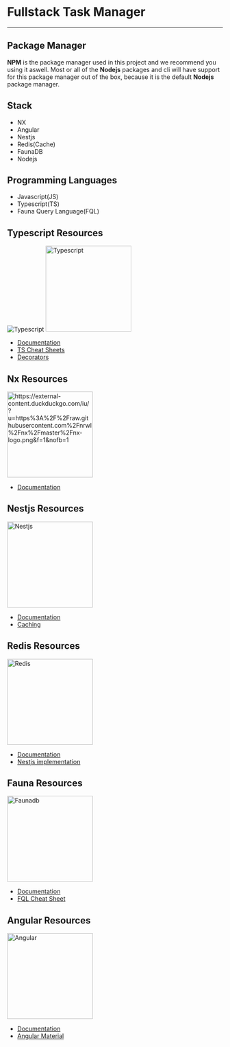 # Fullstack Task Manager

---

## Package Manager

**NPM** is the package manager used in this project and we recommend you using it aswell. Most or all of the **Nodejs** packages and cli will have support for this package manager out of the box, because it is the default **Nodejs** package manager.

## Stack

- NX
- Angular
- Nestjs
- Redis(Cache)
- FaunaDB
- Nodejs

## Programming Languages

- Javascript(JS)
- Typescript(TS)
- Fauna Query Language(FQL)

## Typescript Resources

![Typescript](https://external-content.duckduckgo.com/iu/?u=https%3A%2F%2Fcdn-images-1.medium.com%2Fmax%2F1200%2F1*mn6bOs7s6Qbao15PMNRyOA.png&f=1&nofb=1)
<img src="https://external-content.duckduckgo.com/iu/?u=https%3A%2F%2Fcdn-images-1.medium.com%2Fmax%2F1200%2F1*mn6bOs7s6Qbao15PMNRyOA.png&f=1&nofb=1" alt="Typescript" height="200px" />

- [Documentation](https://www.typescriptlang.org/docs/)
- [TS Cheat Sheets](https://www.typescriptlang.org/cheatsheets)
- [Decorators](https://www.typescriptlang.org/docs/handbook/decorators.html)

## Nx Resources

<img src="Nx" alt="https://external-content.duckduckgo.com/iu/?u=https%3A%2F%2Fraw.githubusercontent.com%2Fnrwl%2Fnx%2Fmaster%2Fnx-logo.png&f=1&nofb=1" height="200px" />

- [Documentation](https://nx.dev/getting-started/intro)

## Nestjs Resources

<img src="https://d33wubrfki0l68.cloudfront.net/e937e774cbbe23635999615ad5d7732decad182a/26072/logo-small.ede75a6b.svg" alt="Nestjs" height="200px" />

- [Documentation](https://docs.nestjs.com/)
- [Caching](https://docs.nestjs.com/techniques/caching)

## Redis Resources

<img src="https://redis.com/wp-content/themes/wpx/assets/images/logo-redis.svg?auto=webp&quality=85,75&width=300" alt="Redis" height="200px" />

- [Documentation](https://docs.redis.com/latest/)
- [Nestjs implementation](https://docs.nestjs.com/techniques/caching#different-stores)

## Fauna Resources

<img src="https://external-content.duckduckgo.com/iu/?u=https%3A%2F%2Fimages.saasworthy.com%2Ftr%3Aw-200%2Ch-0%2Ffaunadb_6216_logo_1631792854_5cryx.jpg&f=1&nofb=1" alt="Faunadb" height="200px" />

- [Documentation](https://docs.fauna.com/fauna/current)
- [FQL Cheat Sheet](https://docs.fauna.com/fauna/current/api/fql/cheat_sheet)

## Angular Resources

<img src="https://external-content.duckduckgo.com/iu/?u=https%3A%2F%2Fcdn-images-1.medium.com%2Fmax%2F1600%2F1*J_-vtvcqV1-v14WqkPWhiQ.png&f=1&nofb=1" alt="Angular" height="200px" />

- [Documentation](https://angular.io/docs)
- [Angular Material](https://material.angular.io/)
